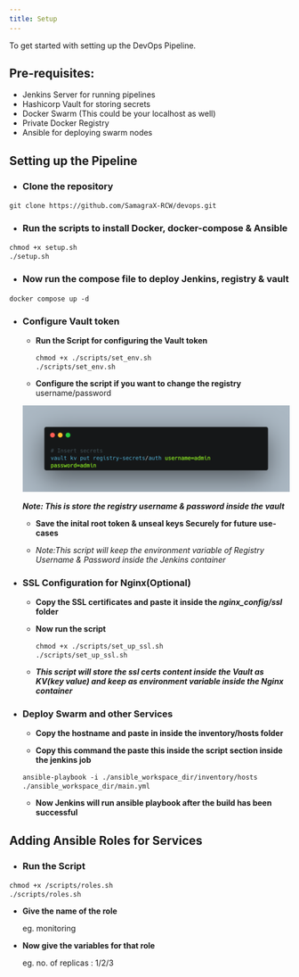 ```yaml
---
title: Setup
---
```


<head>
  <title>Environment Setup</title>
  <meta
    name="description"
    content="To get started with DevOps pipeline just run the scripts for installing the dependencies"
  />
</head>

To get started with setting up the DevOps Pipeline.

## Pre-requisites:
- Jenkins Server for running pipelines
- Hashicorp Vault for storing secrets
- Docker Swarm (This could be your localhost as well)
- Private Docker Registry
- Ansible for deploying swarm nodes

## Setting up the Pipeline
- ### **Clone the repository**
```
git clone https://github.com/SamagraX-RCW/devops.git
```


- ### **Run the scripts to install Docker, docker-compose & Ansible** 
```
chmod +x setup.sh
./setup.sh
```
<!-- - Get your SSL key from CA(Certified Authority) and paste it inside the ssl certificate(docker-registry.crt) -->

- ### **Now run the compose file to deploy Jenkins, registry & vault** 
```
docker compose up -d
```

- ### **Configure Vault token**
  - **Run the Script for configuring the Vault token**
    ```
    chmod +x ./scripts/set_env.sh
    ./scripts/set_env.sh
    ```

  - **Configure the script if you want to change the registry** username/password

  ![registry credentials image](../assets/registry_cred.png)

  ***Note: This is store the registry username & password inside the vault***

  - **Save the inital root token & unseal keys **Securely** for future use-cases**

  - *Note:This script will keep the environment variable of Registry Username & Password inside the Jenkins container*
  


- ### **SSL Configuration for Nginx**(Optional)
  - **Copy the SSL certificates and paste it inside the *nginx_config/ssl* folder**

  - **Now run the script**
    ```
    chmod +x ./scripts/set_up_ssl.sh
    ./scripts/set_up_ssl.sh
    ```
  
  - ***This script will store the ssl certs content inside the Vault as KV(key value) and keep as environment variable inside the Nginx container***

- ### **Deploy Swarm and other Services**
  - **Copy the hostname and paste in inside the inventory/hosts folder**

  - **Copy this command the paste this inside the script section inside the jenkins job**

  ```
  ansible-playbook -i ./ansible_workspace_dir/inventory/hosts ./ansible_workspace_dir/main.yml
  ```

  - **Now Jenkins will run ansible playbook after the build has been successful**



## Adding Ansible Roles for Services

- ### **Run the Script**

```
chmod +x /scripts/roles.sh
./scripts/roles.sh
```

- **Give the name of the role**

    eg. monitoring


- **Now give the variables for that role**

    eg. no. of replicas : 1/2/3